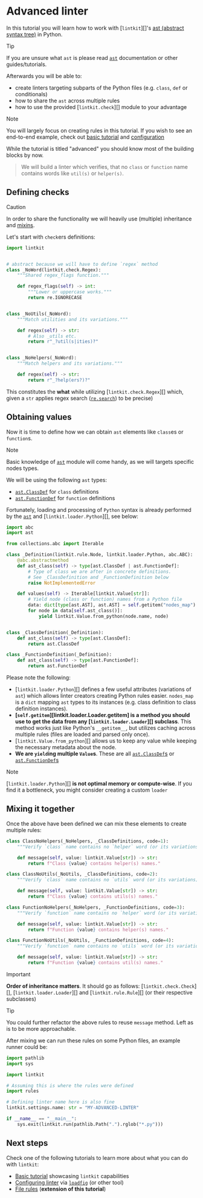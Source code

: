 <!--
SPDX-FileCopyrightText: © 2025 open-nudge <https://github.com/open-nudge>
SPDX-FileContributor: szymonmaszke <github@maszke.co>

SPDX-License-Identifier: Apache-2.0
-->

# Advanced linter

In this tutorial you will learn how to work
with [`lintkit`][]'s
[ast (abstract syntax tree)](https://docs.python.org/3/library/ast.html)
in Python.

> [!TIP]
> If you are unsure what `ast` is please read
> [`ast`](https://docs.python.org/3/library/ast.html) documentation
> or other guides/tutorials.

Afterwards you will be able to:

- create linters targeting subparts of the Python files
    (e.g. `class`, `def` or conditionals)
- how to share the `ast` across multiple rules
- how to use the provided [`lintkit.check`][] module
    to your advantage

> [!NOTE]
> You will largely focus on creating rules in this tutorial.
> If you wish to see an end-to-end example, check out
> [basic tutorial](basic.md) and
> [configuration](configure.md)

While the tutorial is titled "advanced" you should know
most of the building blocks by now.

> We will build a linter which verifies, that
> no `class` or `function` name contains
> words like `util(s)` or `helper(s)`.

## Defining checks

> [!CAUTION]
> In order to share the functionality we will heavily
> use (multiple) inheritance and
> [mixins](https://en.wikipedia.org/wiki/Mixin).

Let's start with `check`ers definitions:

```python
import lintkit


# abstract because we will have to define `regex` method
class _NoWord(lintkit.check.Regex):
    """Shared regex_flags function."""

    def regex_flags(self) -> int:
        """Lower or uppercase works."""
        return re.IGNORECASE


class _NoUtils(_NoWord):
    """Match utilities and its variations."""

    def regex(self) -> str:
        # Also _utils etc.
        return r"_?util(s|ities)?"


class _NoHelpers(_NoWord):
    """Match helpers and its variations."""

    def regex(self) -> str:
        return r"_?help(ers?)?"
```

This constitutes the __what__ while utilizing
[`lintkit.check.Regex`][] which, given a `str` applies
regex search
([`re.search`](https://docs.python.org/3/library/re.html#re.search))
to be precise)

## Obtaining values

Now it is time to define how we can obtain `ast` elements like `class`es
or `function`s.

> [!NOTE]
> Basic knowledge of [`ast`](https://docs.python.org/3/library/ast.html)
> module will come handy, as we will targets specific nodes types.

We will be using the following `ast` types:

- [`ast.ClassDef`](https://docs.python.org/3/library/ast.html#ast.ClassDef)
    for `class` definitions
- [`ast.FunctionDef`](https://docs.python.org/3/library/ast.html#ast.ClassDef)
    for `function` definitions

Fortunately, loading and processing of `Python` syntax is already performed
by the [`ast`](https://docs.python.org/3/library/ast.html) and
[`lintkit.loader.Python`][], see below:

```python
import abc
import ast

from collections.abc import Iterable

class _Definition(lintkit.rule.Node, lintkit.loader.Python, abc.ABC):
    @abc.abstractmethod
    def ast_class(self) -> type[ast.ClassDef | ast.FunctionDef]:
        # Type of class we are after in concrete definitions.
        # See _ClassDefinition and _FunctionDefinition below
        raise NotImplementedError

    def values(self) -> Iterable[lintkit.Value[str]]:
        # Yield node (class or function) names from a Python file
        data: dict[type[ast.AST], ast.AST] = self.getitem("nodes_map")
        for node in data[self.ast_class()]:
            yield lintkit.Value.from_python(node.name, node)


class _ClassDefinition(_Definition):
    def ast_class(self) -> type[ast.ClassDef]:
        return ast.ClassDef

class _FunctionDefinition(_Definition):
    def ast_class(self) -> type[ast.FunctionDef]:
        return ast.FunctionDef
```

Please note the following:

- [`lintkit.loader.Python`][] defines a few useful attributes
    (variations of `ast`) which allows linter creators creating
    Python rules easier. `nodes_map` is a `dict` mapping `ast` types
    to its instances (e.g. class definition to class definition instances).
- __[`self.getitem`][lintkit.loader.Loader.getitem] is a method you should
    use to get the data from any [`lintkit.loader.Loader`][] subclass__.
    This method works just like Python's `__getitem__`, but utilizes
    caching across multiple rules (files are loaded and parsed only once).
- [`lintkit.Value.from_python`][] allows us to keep any value
    while keeping the necessary metadata about the node.
- __We are `yield`ing multiple `Value`s__. These are all
    [`ast.ClassDef`s](https://docs.python.org/3/library/ast.html#ast.ClassDef)
    or
    [`ast.FunctionDef`s](https://docs.python.org/3/library/ast.html#ast.FunctionDef)

> [!NOTE]
> [`lintkit.loader.Python`][] __is not optimal memory or compute-wise__.
> If you find it a bottleneck, you might consider creating a custom
> `loader`

## Mixing it together

Once the above have been defined we can mix these elements to
create multiple rules:

```python
class ClassNoHelpers(_NoHelpers, _ClassDefinitions, code=1):
    """Verify `class` name contains no `helper` word (or its variations)."""

    def message(self, value: lintkit.Value[str]) -> str:
        return f"Class {value} contains helper(s) names."

class ClassNoUtils(_NoUtils, _ClassDefinitions, code=2):
    """Verify `class` name contains no `utils` word (or its variations)."""

    def message(self, value: lintkit.Value[str]) -> str:
        return f"Class {value} contains utils(s) names."

class FunctionNoHelpers(_NoHelpers, _FunctionDefinitions, code=3):
    """Verify `function` name contains no `helper` word (or its variations)."""

    def message(self, value: lintkit.Value[str]) -> str:
        return f"Function {value} contains helper(s) names."

class FunctionNoUtils(_NoUtils, _FunctionDefinitions, code=4):
    """Verify `function` name contains no `utils` word (or its variations)."""

    def message(self, value: lintkit.Value[str]) -> str:
        return f"Function {value} contains util(s) names."
```

> [!IMPORTANT]
> __Order of inheritance matters__. It should go as follows:
> [`lintkit.check.Check`][], [`lintkit.loader.Loader`][] and
> [`lintkit.rule.Rule`][] (or their respective subclasses)

> [!TIP]
> You could further refactor the above rules to reuse `message` method.
> Left as is to be more approachable.

After mixing we can run these rules on some Python files, an example runner
could be:

```python
import pathlib
import sys

import lintkit

# Assuming this is where the rules were defined
import rules

# Defining linter name here is also fine
lintkit.settings.name: str = "MY-ADVANCED-LINTER"

if __name__ == "__main__":
    sys.exit(lintkit.run(pathlib.Path(".").rglob("*.py")))
```

## Next steps

Check one of the following tutorials to learn more about
what you can do with `lintkit`:

- [Basic tutorial](basic.md) showcasing `lintkit` capabilities
- [Configuring linter](configure.md) via
    [`loadfig`](https://github.com/open-nudge/loadfig)
    (or other tool)
- [File rules](file.md) (__extension of this tutorial__)
